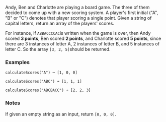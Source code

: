 Andy, Ben and Charlotte are playing a board game. The three of them decided to come up with a new scoring system. A player's first initial ("A", "B" or "C") denotes that player scoring a single point. Given a string of capital letters, return an array of the players' scores.

For instance, if `ABBACCCCAC`is written when the game is over, then Andy scored **3 points**, Ben scored **2 points**, and Charlotte scored **5 points**, since there are 3 instances of letter A, 2 instances of letter B, and 5 instances of letter C. So the array `[3, 2, 5]`should be returned.


### Examples ###
    calculateScores("A") ➞ [1, 0, 0]

    calculateScores("ABC") ➞ [1, 1, 1]

    calculateScores("ABCBACC") ➞ [2, 2, 3]


### Notes ###
If given an empty string as an input, return `[0, 0, 0]`.